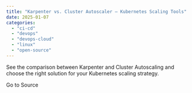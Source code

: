 ```yaml
---
title: "Karpenter vs. Cluster Autoscaler – Kubernetes Scaling Tools"
date: 2025-01-07
categories: 
  - "ci-cd"
  - "devops"
  - "devops-cloud"
  - "linux"
  - "open-source"
---
```


See the comparison between Karpenter and Cluster Autoscaling and choose the right solution for your Kubernetes scaling strategy.

Go to Source
